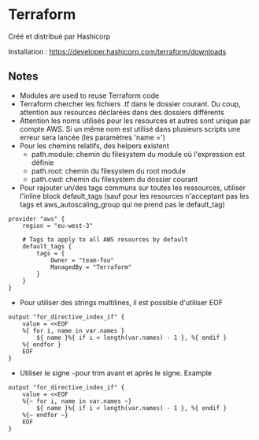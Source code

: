 # Terraform

Créé et distribué par Hashicorp

Installation : https://developer.hashicorp.com/terraform/downloads

## Notes

* Modules are used to reuse Terraform code
* Terraform chercher les fichiers .tf dans le dossier courant. Du coup, attention aux resources déclarées dans des dossiers différents
* Attention les noms utilisés pour les resources et autres sont unique par compte AWS. Si un même nom est utilisé dans plusieurs scripts une erreur sera lancée (les paramètres 'name =')
* Pour les chemins relatifs, des helpers existent
    * path.module: chemin du filesystem du module où l'expression est définie
    * path.root: chemin du filesystem du root module
    * path.cwd: chemin du filesystem du dossier courant
* Pour rajouter un/des tags communs sur toutes les ressources, utiliser l'inline block default_tags (sauf pour les resources n'acceptant pas les tags et aws_autoscaling_group qui ne prend pas le default_tag)
```
provider "aws" {
    region = "eu-west-3"

    # Tags to apply to all AWS resources by default
    default_tags {
        tags = {
            Owner = "team-foo"
            ManagedBy = "Terraform"
        }
    }
}
```
* Pour utiliser des strings multilines, il est possible d'utiliser EOF
```
output "for_directive_index_if" {
    value = <<EOF
    %{ for i, name in var.names }
        ${ name }%{ if i < length(var.names) - 1 }, %{ endif }
    %{ endfor }
    EOF
}
```
* Utiliser le signe `~`pour trim avant et après le signe. Example
```
output "for_directive_index_if" {
    value = <<EOF
    %{~ for i, name in var.names ~}
        ${ name }%{ if i < length(var.names) - 1 }, %{ endif }
    %{~ endfor ~}
    EOF
}
```
